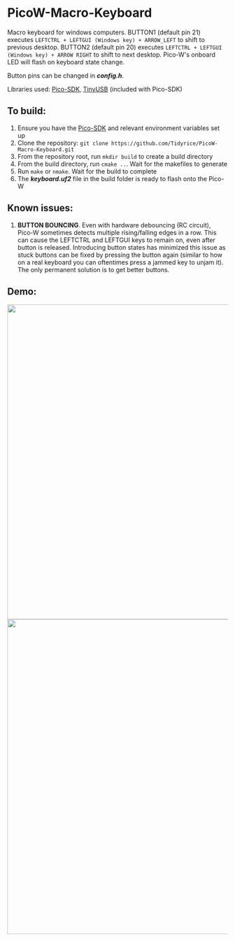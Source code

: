 # PicoW-Macro-Keyboard
Macro keyboard for windows computers. BUTTON1 (default pin 21) executes `LEFTCTRL + LEFTGUI (Windows key) + ARROW_LEFT` to shift to previous desktop. BUTTON2 (default pin 20) executes `LEFTCTRL + LEFTGUI (Windows key) + ARROW RIGHT` to shift to next desktop. Pico-W's onboard LED will flash on keyboard state change.

Button pins can be changed in ***config.h***.

Libraries used: [Pico-SDK](https://github.com/raspberrypi/pico-sdk), [TinyUSB](https://github.com/raspberrypi/tinyusb/tree/pico) (included with Pico-SDK)

## To build:
1. Ensure you have the [Pico-SDK](https://github.com/raspberrypi/pico-sdk) and relevant environment variables set up
2. Clone the repository: `git clone https://github.com/Tidyrice/PicoW-Macro-Keyboard.git`
3. From the repository root, run `mkdir build` to create a build directory
4. From the build directory, run `cmake ..`. Wait for the makefiles to generate
5. Run `make` or `nmake`. Wait for the build to complete
6. The ***keyboard.uf2*** file in the build folder is ready to flash onto the Pico-W

## Known issues:
1. **BUTTON BOUNCING**. Even with hardware debouncing (RC circuit), Pico-W sometimes detects multiple rising/falling edges in a row. This can cause the LEFTCTRL and LEFTGUI keys to remain on, even after button is released. Introducing button states has minimized this issue as stuck buttons can be fixed by pressing the button again (similar to how on a real keyboard you can oftentimes press a jammed key to unjam it). The only permanent solution is to get better buttons.

## Demo:
<img src="https://github.com/Tidyrice/PicoW-Macro-Keyboard/assets/75756358/29383e97-6510-40b6-a4b1-8d0fa8ab89b9" width="720">
<img src="https://github.com/Tidyrice/PicoW-Macro-Keyboard/assets/75756358/ea80f009-1fc2-4f3b-9d10-4edc7575fe7e" width="720">
